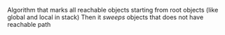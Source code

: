 Algorithm that marks all reachable objects starting from root objects (like global and local in stack)
Then it *sweeps* objects that does not have reachable path